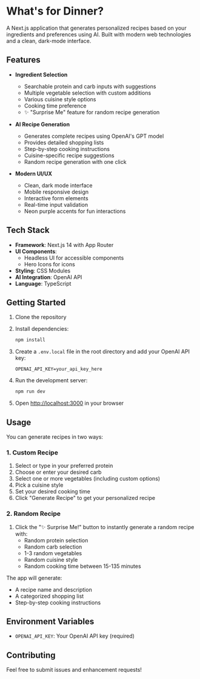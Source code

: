 # What's for Dinner?

A Next.js application that generates personalized recipes based on your ingredients and preferences using AI. Built with modern web technologies and a clean, dark-mode interface.

## Features

- **Ingredient Selection**
  - Searchable protein and carb inputs with suggestions
  - Multiple vegetable selection with custom additions
  - Various cuisine style options
  - Cooking time preference
  - ✨ "Surprise Me" feature for random recipe generation

- **AI Recipe Generation**
  - Generates complete recipes using OpenAI's GPT model
  - Provides detailed shopping lists
  - Step-by-step cooking instructions
  - Cuisine-specific recipe suggestions
  - Random recipe generation with one click

- **Modern UI/UX**
  - Clean, dark mode interface
  - Mobile responsive design
  - Interactive form elements
  - Real-time input validation
  - Neon purple accents for fun interactions

## Tech Stack

- **Framework**: Next.js 14 with App Router
- **UI Components**:
  - Headless UI for accessible components
  - Hero Icons for icons
- **Styling**: CSS Modules
- **AI Integration**: OpenAI API
- **Language**: TypeScript

## Getting Started

1. Clone the repository
2. Install dependencies:

   ```bash
   npm install
   ```

3. Create a `.env.local` file in the root directory and add your OpenAI API key:

   ```
   OPENAI_API_KEY=your_api_key_here
   ```

4. Run the development server:

   ```bash
   npm run dev
   ```

5. Open [http://localhost:3000](http://localhost:3000) in your browser

## Usage

You can generate recipes in two ways:

### 1. Custom Recipe

1. Select or type in your preferred protein
2. Choose or enter your desired carb
3. Select one or more vegetables (including custom options)
4. Pick a cuisine style
5. Set your desired cooking time
6. Click "Generate Recipe" to get your personalized recipe

### 2. Random Recipe

1. Click the "✨ Surprise Me!" button to instantly generate a random recipe with:
   - Random protein selection
   - Random carb selection
   - 1-3 random vegetables
   - Random cuisine style
   - Random cooking time between 15-135 minutes

The app will generate:

- A recipe name and description
- A categorized shopping list
- Step-by-step cooking instructions

## Environment Variables

- `OPENAI_API_KEY`: Your OpenAI API key (required)

## Contributing

Feel free to submit issues and enhancement requests!

